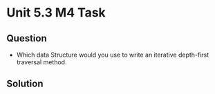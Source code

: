 # Unit 5.3 M4 Task

## Question
- Which data Structure would you use to write an iterative depth-first traversal method. 

## Solution